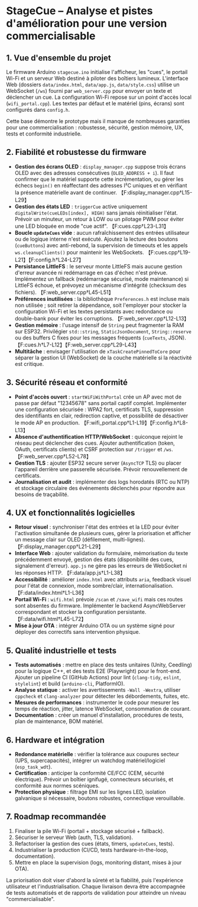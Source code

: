 # StageCue – Analyse et pistes d'amélioration pour une version commercialisable

## 1. Vue d'ensemble du projet
Le firmware Arduino `stagecue.ino` initialise l'afficheur, les "cues", le portail Wi-Fi et un serveur Web destiné à piloter des boîtiers lumineux. L'interface Web (dossiers `data/index.html`, `data/app.js`, `data/style.css`) utilise un WebSocket (`/ws`) fourni par `web_server.cpp` pour envoyer un texte et déclencher un cue. La configuration Wi-Fi repose sur un point d'accès local (`wifi_portal.cpp`). Les textes par défaut et le matériel (pins, écrans) sont configurés dans `config.h`.

Cette base démontre le prototype mais il manque de nombreuses garanties pour une commercialisation : robustesse, sécurité, gestion mémoire, UX, tests et conformité industrielle.

## 2. Fiabilité et robustesse du firmware
- **Gestion des écrans OLED** : `display_manager.cpp` suppose trois écrans OLED avec des adresses consécutives (`OLED_ADDRESS + i`). Il faut confirmer que le matériel supporte cette incrémentation, ou gérer les échecs `begin()` en réaffectant des adresses I²C uniques et en vérifiant la présence matérielle avant de continuer. 【F:display_manager.cpp†L15-L29】
- **Gestion des états LED** : `triggerCue` active uniquement `digitalWrite(cueLEDs[index], HIGH)` sans jamais réinitialiser l'état. Prévoir un minuteur, un retour à LOW ou un pilotage PWM pour éviter une LED bloquée en mode "cue actif". 【F:cues.cpp†L23-L31】
- **Boucle `updateCues` vide** : aucun rafraîchissement des entrées utilisateur ou de logique interne n'est exécuté. Ajoutez la lecture des boutons (`cueButtons`) avec anti-rebond, la supervision de timeouts et les appels `ws.cleanupClients()` pour maintenir les WebSockets. 【F:cues.cpp†L19-L21】【F:config.h†L24-L27】
- **Persistance LittleFS** : le serveur monte LittleFS mais aucune gestion d'erreur avancée ni redémarrage en cas d'échec n'est prévue. Implémentez un fallback (redémarrage sécurisé, mode maintenance) si LittleFS échoue, et prévoyez un mécanisme d'intégrité (checksum des fichiers). 【F:web_server.cpp†L45-L51】
- **Préférences inutilisées** : la bibliothèque `Preferences.h` est incluse mais non utilisée ; soit retirer la dépendance, soit l'employer pour stocker la configuration Wi-Fi et les textes persistants avec redondance ou double-bank pour éviter les corruptions. 【F:web_server.cpp†L12-L13】
- **Gestion mémoire** : l'usage intensif de `String` peut fragmenter la RAM sur ESP32. Privilégier `std::string`, `StaticJsonDocument`, `String::reserve` ou des buffers C fixes pour les messages fréquents (`cueTexts`, JSON). 【F:cues.h†L7-L12】【F:web_server.cpp†L29-L43】
- **Multitâche** : envisager l'utilisation de `xTaskCreatePinnedToCore` pour séparer la gestion UI (WebSocket) de la couche matérielle si la réactivité est critique.

## 3. Sécurité réseau et conformité
- **Point d'accès ouvert** : `startWiFiWithPortal` crée un AP avec mot de passe par défaut "12345678" sans portail captif complet. Implémenter une configuration sécurisée : WPA2 fort, certificats TLS, suppression des identifiants en clair, redirection captive, et possibilité de désactiver le mode AP en production. 【F:wifi_portal.cpp†L1-L19】【F:config.h†L8-L13】
- **Absence d'authentification HTTP/WebSocket** : quiconque rejoint le réseau peut déclencher des cues. Ajouter authentification (token, OAuth, certificats clients) et CSRF protection sur `/trigger` et `/ws`. 【F:web_server.cpp†L52-L78】
- **Gestion TLS** : ajouter ESP32 secure server (`AsyncTCP` TLS) ou placer l'appareil derrière une passerelle sécurisée. Prévoir renouvellement de certificats.
- **Journalisation et audit** : implémenter des logs horodatés (RTC ou NTP) et stockage circulaire des événements déclenchés pour répondre aux besoins de traçabilité.

## 4. UX et fonctionnalités logicielles
- **Retour visuel** : synchroniser l'état des entrées et la LED pour éviter l'activation simultanée de plusieurs cues, gérer la priorisation et afficher un message clair sur OLED (défilement, multi-lignes). 【F:display_manager.cpp†L21-L29】
- **Interface Web** : ajouter validation du formulaire, mémorisation du texte précédemment envoyé, gestion des états (disponibilité des cues, signalement d'erreur). `app.js` ne gère pas les erreurs de WebSocket ni les réponses HTTP. 【F:data/app.js†L1-L38】
- **Accessibilité** : améliorer `index.html` avec attributs `aria`, feedback visuel pour l'état de connexion, mode sombre/clair, internationalisation. 【F:data/index.html†L1-L36】
- **Portail Wi-Fi** : `wifi.html` prévoie `/scan` et `/save_wifi` mais ces routes sont absentes du firmware. Implémenter le backend AsyncWebServer correspondant et stocker la configuration persistante. 【F:data/wifi.html†L45-L72】
- **Mise à jour OTA** : intégrer Arduino OTA ou un système signé pour déployer des correctifs sans intervention physique.

## 5. Qualité industrielle et tests
- **Tests automatisés** : mettre en place des tests unitaires (Unity, Ceedling) pour la logique C++, et des tests E2E (Playwright) pour le front-end. Ajouter un pipeline CI (GitHub Actions) pour lint (`clang-tidy`, `eslint`, `stylelint`) et build (`arduino-cli`, PlatformIO).
- **Analyse statique** : activer les avertissements `-Wall -Wextra`, utiliser `cppcheck` et `clang-analyzer` pour détecter les débordements, fuites, etc.
- **Mesures de performances** : instrumenter le code pour mesurer les temps de réaction, jitter, latence WebSocket, consommation de courant.
- **Documentation** : créer un manuel d'installation, procédures de tests, plan de maintenance, BOM matériel.

## 6. Hardware et intégration
- **Redondance matérielle** : vérifier la tolérance aux coupures secteur (UPS, supercapacités), intégrer un watchdog matériel/logiciel (`esp_task_wdt`).
- **Certification** : anticiper la conformité CE/FCC (CEM, sécurité électrique). Prévoir un boîtier ignifugé, connecteurs sécurisés, et conformité aux normes scéniques.
- **Protection physique** : filtrage EMI sur les lignes LED, isolation galvanique si nécessaire, boutons robustes, connectique verouillable.

## 7. Roadmap recommandée
1. Finaliser la pile Wi-Fi (portail + stockage sécurisé + fallback).
2. Sécuriser le serveur Web (auth, TLS, validation).
3. Refactoriser la gestion des cues (états, timers, `updateCues`, tests).
4. Industrialiser la production (CI/CD, tests hardware-in-the-loop, documentation).
5. Mettre en place la supervision (logs, monitoring distant, mises à jour OTA).

La priorisation doit viser d'abord la sûreté et la fiabilité, puis l'expérience utilisateur et l'industrialisation. Chaque livraison devra être accompagnée de tests automatisés et de rapports de validation pour atteindre un niveau "commercialisable".
